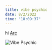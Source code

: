 ```yaml
---
title: vibe psychic
date: 8/2/2022
time: "18:09:37"
---
```


hi [Arc](https://thebrowser.company/)

![Vibe Psychic](/images/arc_card.png)
